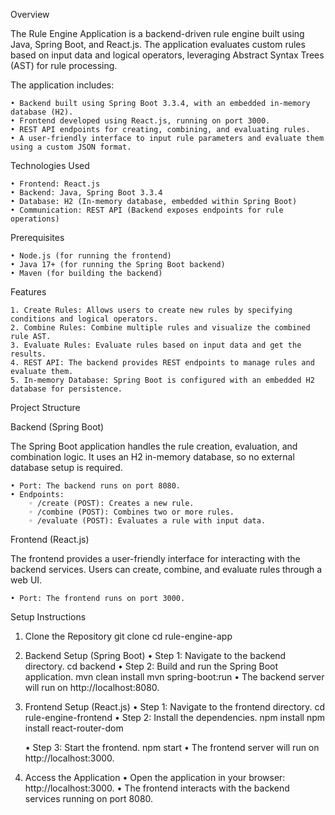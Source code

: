 Overview

The Rule Engine Application is a backend-driven rule engine built using Java, Spring Boot, and React.js. The application evaluates custom rules based on input data and logical operators, leveraging Abstract Syntax Trees (AST) for rule processing.

The application includes:

    • Backend built using Spring Boot 3.3.4, with an embedded in-memory database (H2).
    • Frontend developed using React.js, running on port 3000.
    • REST API endpoints for creating, combining, and evaluating rules.
    • A user-friendly interface to input rule parameters and evaluate them using a custom JSON format.
    
Technologies Used

    • Frontend: React.js
    • Backend: Java, Spring Boot 3.3.4
    • Database: H2 (In-memory database, embedded within Spring Boot)
    • Communication: REST API (Backend exposes endpoints for rule operations)
    
Prerequisites

    • Node.js (for running the frontend)
    • Java 17+ (for running the Spring Boot backend)
    • Maven (for building the backend)
    
Features

    1. Create Rules: Allows users to create new rules by specifying conditions and logical operators.
    2. Combine Rules: Combine multiple rules and visualize the combined rule AST.
    3. Evaluate Rules: Evaluate rules based on input data and get the results.
    4. REST API: The backend provides REST endpoints to manage rules and evaluate them.
    5. In-memory Database: Spring Boot is configured with an embedded H2 database for persistence.
    
Project Structure

Backend (Spring Boot)

The Spring Boot application handles the rule creation, evaluation, and combination logic. It uses an H2 in-memory database, so no external database setup is required.

    • Port: The backend runs on port 8080.
    • Endpoints:
        ◦ /create (POST): Creates a new rule.
        ◦ /combine (POST): Combines two or more rules.
        ◦ /evaluate (POST): Evaluates a rule with input data.
        
Frontend (React.js)

The frontend provides a user-friendly interface for interacting with the backend services. Users can create, combine, and evaluate rules through a web UI.

    • Port: The frontend runs on port 3000.
    
Setup Instructions

1. Clone the Repository
git clone <repository-url>
cd rule-engine-app

2. Backend Setup (Spring Boot)
    • Step 1: Navigate to the backend directory.
cd backend
    • Step 2: Build and run the Spring Boot application.
mvn clean install
mvn spring-boot:run
    • The backend server will run on http://localhost:8080.


4. Frontend Setup (React.js)
    • Step 1: Navigate to the frontend directory.
cd rule-engine-frontend
    • Step 2: Install the dependencies.
npm install
npm install react-router-dom

    • Step 3: Start the frontend.
npm start
    • The frontend server will run on http://localhost:3000.

   
6. Access the Application
    • Open the application in your browser: http://localhost:3000.
    • The frontend interacts with the backend services running on port 8080.
